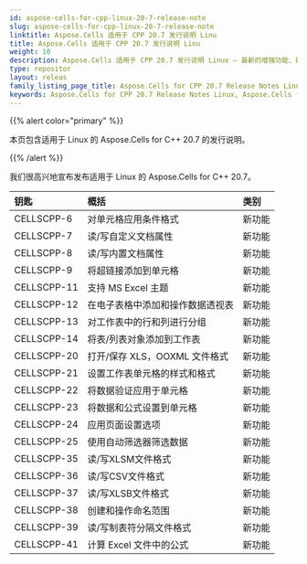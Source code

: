 ```yaml
---
id: aspose-cells-for-cpp-linux-20-7-release-note
slug: aspose-cells-for-cpp-linux-20-7-release-note
linktitle: Aspose.Cells 适用于 CPP 20.7 发行说明 Linu
title: Aspose.Cells 适用于 CPP 20.7 发行说明 Linu
weight: 10
description: Aspose.Cells 适用于 CPP 20.7 发行说明 Linux – 最新的增强功能、新功能和修复
type: repositor
layout: releas
family_listing_page_title: Aspose.Cells for CPP 20.7 Release Notes Linu
keywords: Aspose.Cells for CPP 20.7 Release Notes Linux, Aspose.Cells for CPP 20.7 Linux updates and fixe
---
```

{{% alert color="primary" %}}

本页包含适用于 Linux 的 Aspose.Cells for C++ 20.7 的发行说明。

{{% /alert %}}

我们很高兴地宣布发布适用于 Linux 的 Aspose.Cells for C++ 20.7。

|**钥匙**|**概括**|**类别**|
| :- | :- | :- |
|CELLSCPP-6|对单元格应用条件格式|新功能|
|CELLSCPP-7|读/写自定义文档属性|新功能|
|CELLSCPP-8|读/写内置文档属性|新功能|
|CELLSCPP-9|将超链接添加到单元格|新功能|
|CELLSCPP-11|支持 MS Excel 主题|新功能|
|CELLSCPP-12|在电子表格中添加和操作数据透视表|新功能|
|CELLSCPP-13|对工作表中的行和列进行分组|新功能|
|CELLSCPP-14|将表/列表对象添加到工作表|新功能|
|CELLSCPP-20|打开/保存 XLS，OOXML 文件格式|新功能|
|CELLSCPP-21|设置工作表单元格的样式和格式|新功能|
|CELLSCPP-22|将数据验证应用于单元格|新功能|
|CELLSCPP-23|将数据和公式设置到单元格|新功能|
|CELLSCPP-24|应用页面设置选项|新功能|
|CELLSCPP-25|使用自动筛选器筛选数据|新功能|
|CELLSCPP-35|读/写XLSM文件格式|新功能|
|CELLSCPP-36|读/写CSV文件格式|新功能|
|CELLSCPP-37|读/写XLSB文件格式|新功能|
|CELLSCPP-38|创建和操作命名范围|新功能|
|CELLSCPP-39|读/写制表符分隔文件格式|新功能|
|CELLSCPP-41|计算 Excel 文件中的公式|新功能|
